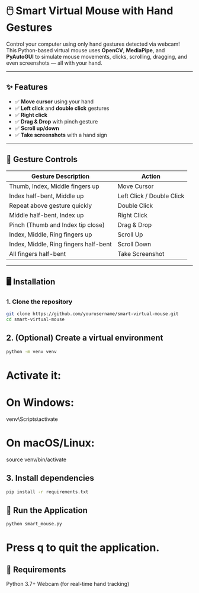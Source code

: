 # 🖱️ Smart Virtual Mouse with Hand Gestures

Control your computer using only hand gestures detected via webcam!  
This Python-based virtual mouse uses **OpenCV**, **MediaPipe**, and **PyAutoGUI** to simulate mouse movements, clicks, scrolling, dragging, and even screenshots — all with your hand.

---

## ✨ Features

- ✅ **Move cursor** using your hand
- ✅ **Left click** and **double click** gestures
- ✅ **Right click**
- ✅ **Drag & Drop** with pinch gesture
- ✅ **Scroll up/down**
- ✅ **Take screenshots** with a hand sign

---

## 🧠 Gesture Controls

| Gesture Description                        | Action             |
|-------------------------------------------|--------------------|
| Thumb, Index, Middle fingers up           | Move Cursor        |
| Index half-bent, Middle up                | Left Click / Double Click |
| Repeat above gesture quickly              | Double Click       |
| Middle half-bent, Index up                | Right Click        |
| Pinch (Thumb and Index tip close)         | Drag & Drop        |
| Index, Middle, Ring fingers up            | Scroll Up          |
| Index, Middle, Ring fingers half-bent     | Scroll Down        |
| All fingers half-bent                     | Take Screenshot    |

---

## 🖥️ Installation

### 1. Clone the repository

```bash
git clone https://github.com/yourusername/smart-virtual-mouse.git
cd smart-virtual-mouse
```
## 2. (Optional) Create a virtual environment
```bash 
python -m venv venv
```
# Activate it:
# On Windows:
venv\Scripts\activate
# On macOS/Linux:
source venv/bin/activate

## 3. Install dependencies
```bash
pip install -r requirements.txt
```
## 🚀 Run the Application
```bash
python smart_mouse.py
```
# Press q to quit the application.

## 🧪 Requirements
Python 3.7+
Webcam (for real-time hand tracking)

